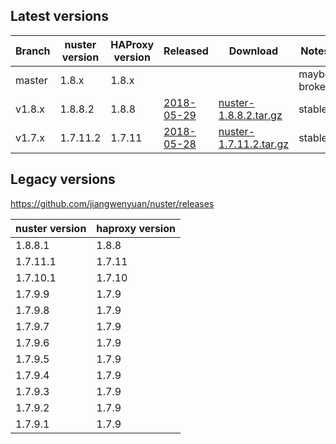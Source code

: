 
## Latest versions

Branch | nuster version | HAProxy version | Released        | Download                    | Notes
------ | -------------- | --------------- | --------        | --------                    | -----
master | 1.8.x          | 1.8.x           |                 |                             | maybe broken
v1.8.x | 1.8.8.2        | 1.8.8           | [2018-05-29][1] | [nuster-1.8.8.2.tar.gz][2]  | stable
v1.7.x | 1.7.11.2       | 1.7.11          | [2018-05-28][3] | [nuster-1.7.11.2.tar.gz][4] | stable


## Legacy versions

https://github.com/jiangwenyuan/nuster/releases

nuster version | haproxy version
-------------- | ---------------
1.8.8.1        | 1.8.8
1.7.11.1       | 1.7.11
1.7.10.1       | 1.7.10
1.7.9.9        | 1.7.9
1.7.9.8        | 1.7.9
1.7.9.7        | 1.7.9
1.7.9.6        | 1.7.9
1.7.9.5        | 1.7.9
1.7.9.4        | 1.7.9
1.7.9.3        | 1.7.9
1.7.9.2        | 1.7.9
1.7.9.1        | 1.7.9


[1]:https://github.com/jiangwenyuan/nuster/releases/tag/v1.8.8.2
[2]:https://github.com/jiangwenyuan/nuster/releases/download/v1.8.8.2/nuster-1.8.8.2.tar.gz
[3]:https://github.com/jiangwenyuan/nuster/releases/tag/v1.7.11.2
[4]:https://github.com/jiangwenyuan/nuster/releases/download/v1.7.11.2/nuster-1.7.11.2.tar.gz
